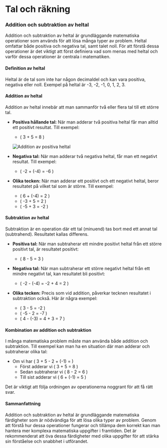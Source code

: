 # Tal och räkning
### Addition och subtraktion av heltal

Addition och subtraktion av heltal är grundläggande matematiska operationer som används för att lösa många typer av problem. Heltal omfattar både positiva och negativa tal, samt talet noll. För att förstå dessa operationer är det viktigt att först definiera vad som menas med heltal och varför dessa operationer är centrala i matematiken.

#### Definition av heltal
Heltal är de tal som inte har någon decimaldel och kan vara positiva, negativa eller noll. Exempel på heltal är -3, -2, -1, 0, 1, 2, 3. 

#### Addition av heltal
Addition av heltal innebär att man sammanför två eller flera tal till ett större tal. 

- **Positiva hållande tal:** När man adderar två positiva heltal får man alltid ett positivt resultat. Till exempel:
  
  - \( 3 + 5 = 8 \)

  ![Addition av positiva heltal](https://example.com/addition-av-positiva-heltal.png)

- **Negativa tal:** När man adderar två negativa heltal, får man ett negativt resultat. Till exempel:

  - \( -2 + (-4) = -6 \)

- **Olika tecken:** När man adderar ett positivt och ett negativt heltal, beror resultatet på vilket tal som är större. Till exempel:

  - \( 6 + (-4) = 2 \)
  - \( -3 + 5 = 2 \)
  - \( -5 + 3 = -2 \)

#### Subtraktion av heltal
Subtraktion är en operation där ett tal (minuend) tas bort med ett annat tal (subtrahend). Resultatet kallas differens.

- **Positiva tal:** När man subtraherar ett mindre positivt heltal från ett större positivt tal, är resultatet positivt:

  - \( 8 - 5 = 3 \)

- **Negativa tal:** När man subtraherar ett större negativt heltal från ett mindre negativt tal, kan resultatet bli positivt:

  - \( -2 - (-4) = -2 + 4 = 2 \)

- **Olika tecken:** Precis som vid addition, påverkar tecknen resultatet i subtraktion också. Här är några exempel:

  - \( 3 - 5 = -2 \)
  - \( -5 - 2 = -7 \)
  - \( 4 - (-3) = 4 + 3 = 7 \)

#### Kombination av addition och subtraktion
I många matematiska problem måste man använda både addition och subtraktion. Till exempel kan man ha en situation där man adderar och subtraherar olika tal:

- Om vi har \( 3 + 5 - 2 + (-1) = \)
  - Först adderar vi \( 3 + 5 = 8 \)
  - Sedan subtraherar vi \( 8 - 2 = 6 \)
  - Till sist adderar vi \( 6 + (-1) = 5 \)

Det är viktigt att följa ordningen av operationerna noggrant för att få rätt svar. 

#### Sammanfattning
Addition och subtraktion av heltal är grundläggande matematiska färdigheter som är nödvändiga för att lösa olika typer av problem. Genom att förstå hur dessa operationer fungerar och tillämpa dem korrekt kan man hantera mer komplexa matematiska uppgifter i framtiden. Det är rekommenderat att öva dessa färdigheter med olika uppgifter för att stärka sin förståelse och snabbhet i utförandet.